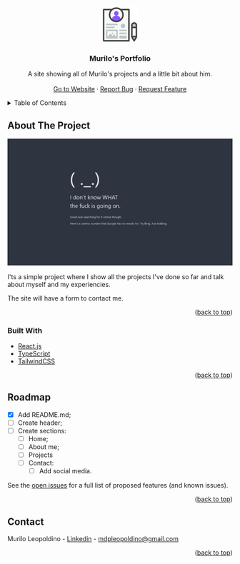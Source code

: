 <div align="center">
  <a href="https://github.com/murilodpl/portfolio/">
    <img src="src/assets/favicon.svg" alt="Logo" width="80" height="80">
  </a>

  <h3 align="center">Murilo's Portfolio</h3>

  <p align="center">
    A site showing all of Murilo's projects and a little bit about him.
    <br />
    <br />
    <a href="https://portfolio-murilodpl.vercel.app">Go to Website</a>
    ·
    <a href="https://github.com/murilodpl/portfolio/issues">Report Bug</a>
    ·
    <a href="https://github.com/murilodpl/portfolio/issues">Request Feature</a>
  </p>
</div>



<!-- TABLE OF CONTENTS -->
<details>
  <summary>Table of Contents</summary>
  <ol>
    <li>
      <a href="#about-the-project">About The Project</a>
      <ul>
        <li><a href="#built-with">Built With</a></li>
      </ul>
    </li>
    <li><a href="#roadmap">Roadmap</a></li>
    <li><a href="#contact">Contact</a></li>
  </ol>
</details>



<!-- ABOUT THE PROJECT -->
## About The Project

[![Product Name Screen Shot][product-screenshot]](https://example.com)

I'ts a simple project where I show all the projects I've done so far and talk about myself and my experiencies.

The site will have a form to contact me.
<p align="right">(<a href="#top">back to top</a>)</p>



### Built With

* [React.js](https://reactjs.org/)
* [TypeScript](https://www.typescriptlang.org/)
* [TailwindCSS](https://tailwindcss.com/)

<p align="right">(<a href="#top">back to top</a>)</p>



<!-- ROADMAP -->
## Roadmap

- [x] Add README.md;
- [ ] Create header;
- [ ] Create sections:
	- [ ] Home;
	- [ ] About me;
	- [ ] Projects
	- [ ] Contact:
		- [ ] Add social media.

See the [open issues](https://github.com/othneildrew/Best-README-Template/issues) for a full list of proposed features (and known issues).

<p align="right">(<a href="#top">back to top</a>)</p>



<!-- CONTACT -->
## Contact

Murilo Leopoldino - [Linkedin](https://www.linkedin.com/in/murilo-leopoldino) - mdpleopoldino@gmail.com

<p align="right">(<a href="#top">back to top</a>)</p>

<!-- MARKDOWN LINKS & IMAGES -->
<!-- https://www.markdownguide.org/basic-syntax/#reference-style-links -->
[product-screenshot]: src/assets/siteImage.png
